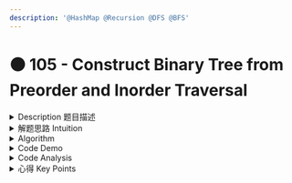 ```yaml
---
description: '@HashMap @Recursion @DFS @BFS'
---
```


# 🟠 105 - Construct Binary Tree from Preorder and Inorder Traversal



<details>

<summary>Description 题目描述 </summary>

Given two integer arrays `preorder` and `inorder` \
\-  `preorder` is the preorder traversal of a binary tree \
&#x20;\- `in-order` is the in-order traversal of the <mark style="color:yellow;">**same tree**</mark>,\
construct and return _the binary tree_.

```java
Input: preorder = [3,9,20,15,7], inorder = [9,3,15,20,7]
Output: [3,9,20,null,null,15,7]  // output: level order traversal
Return the following binary tree:
    3
   / \
  9  20
    /  \
   15   7
```



**Constraints:**

* `1 <= preorder.length <= 3000`
* `inorder.length == preorder.length`
* `-3000 <= preorder[i], inorder[i] <= 3000`
* `preorder` and `inorder` consist of <mark style="color:yellow;">**unique**</mark> values.
* Each value of `inorder` also appears in `preorder`.
* `preorder` is **guaranteed** to be the preorder traversal of the tree.
* `inorder` is **guaranteed** to be the inorder traversal of the tree.

</details>

<details>

<summary>解题思路 Intuition </summary>

pre-order: root, left, right

in-order: left root right

</details>

<details>

<summary>Algorithm </summary>

1. &#x20;<mark style="background-color:green;">**buildTree function**</mark> is the entry point.&#x20;
   1. initializes the preorder and  in-order arrays \
      \=> <mark style="color:yellow;">**preorder array**</mark>:  particularly useful because <mark style="color:blue;">**the first element of any preorder traversal is always the root of the tree (or subtree).**</mark> \
      \=> <mark style="color:yellow;">**in-order**</mark> <mark style="color:yellow;">**array**</mark> traversal helps us <mark style="color:blue;">**determine which nodes are in the left subtree and which are in the right subtree.**</mark>
   2. &#x20;populates the <mark style="color:yellow;">**in-orderMap**</mark> with elements from in-order array and their respective indices. The purpose of <mark style="color:yellow;">**in-orderMap**</mark> is to quickly look up the index of a value in  in-order array without having to scan the entire array.
   3. calls the helper function constructTree with the start and end indices of inorder array.

<!---->

1. <mark style="background-color:green;">**constructTree Helper function**</mark>\
   The **constructTree** method's main use is to <mark style="color:yellow;">**construct a binary tree given the start and end indices of its inorder traversal.**</mark> It does this by finding the root of the tree (using the preorder array), creating a new node for the root, and recursively constructing the left and right subtrees (using the in-order arrays ).
   1. if the start index is greater than the end index, it returns null. This is the base case for the recursion and represents an empty tree or subtree, which happens when there are no more elements to construct in the subtree.
   2. If the start index is not greater than the end index, it creates a new <mark style="color:orange;">**TreeNode**</mark> with the current value in the <mark style="color:red;">**preorder**</mark> array (starting from <mark style="color:yellow;">preStart</mark>). It then <mark style="color:yellow;">**increments preStart**</mark> to move to the next root in the `preorder` array for the next recursive call.
   3. It then finds the index of the root value in the in-order arrays using the inorderMap.
   4. <mark style="color:yellow;">**Recursion**</mark>: The constructTree function is then called recursively twice: once for the left subtree and once for the right subtree, by splitting the in-order array at the root's index. The left recursive call is made for the elements before the root index and the right recursive call is made for the elements after the root index in the in-order arrays . The results of these recursive calls are assigned to `root.left` and `root.right`, respectively.

<!---->

1. Finally, the `constructTree` function returns the `root`, which now represents a tree (or subtree in recursive calls) with its left and right children set correctly.



</details>

<details>

<summary>Code Demo </summary>

<mark style="color:yellow;">**Why we initialize int\[] preorder; int\[] inorder; as global variables?**</mark>

1. **Simplify function signatures:** The `constructTree` method is recursive, so it needs to have access to the `preorder` and `inorder` arrays in each recursive call. If these arrays were not global, they would need to be passed as arguments to the `constructTree` method, complicating the function signature.
2. **Preserve state across function calls:** The `preorder` array is traversed sequentially from the start to the end during the construction of the tree. The `preStart` index keeps track of the current position in the `preorder` array across multiple function calls. Making `preorder` and `preStart` global enables this state to be preserved across all calls to `constructTree`.
3. **Reduce memory usage:** If the `preorder` and `inorder` arrays were passed as arguments to each recursive call, new array objects could potentially be created for each function call, which would increase the memory usage of the program. Using global variables avoids this potential issue.

<mark style="color:yellow;">**Helper Method constructTree 是focus在inOrder的？**</mark>

* The constructTree method does indeed focus on the <mark style="color:yellow;">**in-order array**</mark>: The reason it focuses on in-order is because <mark style="color:purple;">**in-order is what allows us to distinguish between nodes that are on the left of the current root and nodes that are on the right.**</mark> After finding the root node in the inorder array, everything to the left of the root forms the left subtree, and everything to the right forms the right subtree.
* &#x20;it also uses the <mark style="color:yellow;">**preorder array**</mark> : determine the root of each subtree.&#x20;

```java
class Solution {
    int[] preorder;
    int[] inorder;
    int preorderRootIndex = 0;
    Map<Integer, Integer> inorderMap = new HashMap<>(); // key: value; value: index

    public TreeNode buildTree(int[] preorder, int[] inorder) {
        this.preorder = preorder; // [3,9,20,15,7]
        this.inorder = inorder; // [9,3,15,20,7]

        // Cache the inorder elements and their indices for easy lookup
        for (int i = 0; i < inorder.length; i++ ) {
            inorderMap.put(inorder[i], i);
        }
        return constructTree(0, inorder.length-1);
    }
    // Helper Method: construct the binary tree recursively 
    // by using the preorder and inorder traversal arrays.
    // params: 
    // - leftInorderIndex: starting index of the in-order traversal array 
    // - rightInorderIndex: ending index of the in-order traversal array
    // return: a TreeNode which is the root of the constructed subtree.
    private TreeNode constructTree(int inorderLeftIndex, int inorderRightIndex) {
        if (inorderLeftIndex > inorderRightIndex) {
            return null;
        }

        // get the root node using the preorder array
        // TreeNode root = new TreeNode(preorder[preorderRootIndex++]);
        TreeNode root = new TreeNode(preorder[preorderRootIndex]);
        preorderRootIndex++; // WHY??
        // preorderRootIndex++; 

        // Split the tree into left and right subtrees
        // 1. get the index using the hashmap and the root.val retrieved from the preorder
        int inIndex = inorderMap.get(root.val); // [9,3,15,20,7]  => inIndex = 1
        // 2. recursion method to get the root left and right by updating the borders
        root.left = constructTree(inorderLeftIndex, inIndex-1); // left: [9]
        root.right = constructTree(inIndex + 1, inorderRightIndex); // [15,20,7]
        return root;
    }
}
```

```java
Input: preorder = [3,9,20,15,7], inorder = [9,3,15,20,7]
Output: [3,9,20,null,null,15,7]  // output: level order traversal
Return the following binary tree:
    3
   / \
  9  20
    /  \
   15   7
   
Round 1: 
preorder = [3,9,20,15,7]
inorder = [9,3,15,20,7]

preorderRootIndex = 0 => value = 3
inorderLeftIndex = 0 => LEFT inorder = [9]
inorderRightIndex => 4 => RIGHT inorder = [15,20,7]

We recursively call constructTree for the left and right subtrees.
Round 2: focus on LEFT
preorder = [9,20,15,7] 
inorder = [9]

preorderRoot = 9
left inorder = []
right inorder = []

Round 3: focus on RIGHT
preorder = [20,15,7]
inorder = [15,20,7]

preorderRoot = 20
left inorder = [15]
right inorder = [7]

recursively call constructTree for the left and right subtrees of 20. 
Round 4: focus on LEFT
preorder = [15,7]
inorder = [15]

root = 15
left inorder = []
right inorder = []
Round 4: focus on RIGHT
preorder = [7]
inorder = [7]

root = 7
left inorder = []
right inorder = []

```

</details>

<details>

<summary>Code Analysis</summary>

\
**Time Complexity: O(n)**

The time complexity is O(n) where n is the number of nodes in the tree. This is because we are essentially visiting each node in the tree exactly once. Each visit involves constant time operations including looking up the index in the hashmap.

**Space Complexity: O(n)**

There are two primary space usages:

1. The recursion stack: In the worst case (a completely unbalanced tree), the maximum depth of the recursion is n (the number of nodes in the tree), thus the maximum amount of space is O(n).
2. The hashmap: We are also creating a hashmap to store the value-index pairs of the inorder array. Since there are n nodes, there are n entries in the hashmap, so the space usage is O(n).

Therefore, the total space complexity is O(n + n) = O(n).

</details>

<details>

<summary>心得 Key Points</summary>

1. 额 很难做出来的一道题
2. 关键点：用preorder array来找root, inorder array对应的root的左边是left subtree, right为right subtree

</details>

